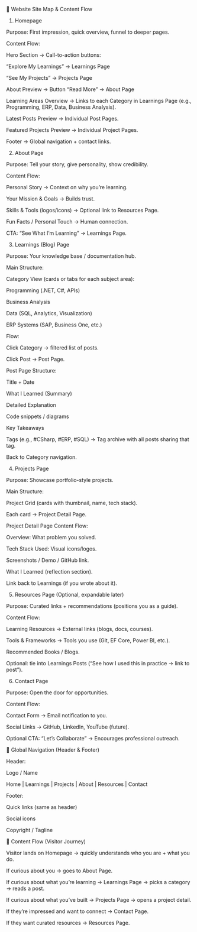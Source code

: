 📌 Website Site Map & Content Flow
1. Homepage

Purpose: First impression, quick overview, funnel to deeper pages.

Content Flow:

Hero Section → Call-to-action buttons:

“Explore My Learnings” → Learnings Page

“See My Projects” → Projects Page

About Preview → Button “Read More” → About Page

Learning Areas Overview → Links to each Category in Learnings Page (e.g., Programming, ERP, Data, Business Analysis).

Latest Posts Preview → Individual Post Pages.

Featured Projects Preview → Individual Project Pages.

Footer → Global navigation + contact links.

2. About Page

Purpose: Tell your story, give personality, show credibility.

Content Flow:

Personal Story → Context on why you’re learning.

Your Mission & Goals → Builds trust.

Skills & Tools (logos/icons) → Optional link to Resources Page.

Fun Facts / Personal Touch → Human connection.

CTA: “See What I’m Learning” → Learnings Page.

3. Learnings (Blog) Page

Purpose: Your knowledge base / documentation hub.

Main Structure:

Category View (cards or tabs for each subject area):

Programming (.NET, C#, APIs)

Business Analysis

Data (SQL, Analytics, Visualization)

ERP Systems (SAP, Business One, etc.)

Flow:

Click Category → filtered list of posts.

Click Post → Post Page.

Post Page Structure:

Title + Date

What I Learned (Summary)

Detailed Explanation

Code snippets / diagrams

Key Takeaways

Tags (e.g., #CSharp, #ERP, #SQL) → Tag archive with all posts sharing that tag.

Back to Category navigation.

4. Projects Page

Purpose: Showcase portfolio-style projects.

Main Structure:

Project Grid (cards with thumbnail, name, tech stack).

Each card → Project Detail Page.

Project Detail Page Content Flow:

Overview: What problem you solved.

Tech Stack Used: Visual icons/logos.

Screenshots / Demo / GitHub link.

What I Learned (reflection section).

Link back to Learnings (if you wrote about it).

5. Resources Page (Optional, expandable later)

Purpose: Curated links + recommendations (positions you as a guide).

Content Flow:

Learning Resources → External links (blogs, docs, courses).

Tools & Frameworks → Tools you use (Git, EF Core, Power BI, etc.).

Recommended Books / Blogs.

Optional: tie into Learnings Posts (“See how I used this in practice → link to post”).

6. Contact Page

Purpose: Open the door for opportunities.

Content Flow:

Contact Form → Email notification to you.

Social Links → GitHub, LinkedIn, YouTube (future).

Optional CTA: “Let’s Collaborate” → Encourages professional outreach.

🔄 Global Navigation (Header & Footer)

Header:

Logo / Name

Home | Learnings | Projects | About | Resources | Contact

Footer:

Quick links (same as header)

Social icons

Copyright / Tagline

🧭 Content Flow (Visitor Journey)

Visitor lands on Homepage → quickly understands who you are + what you do.

If curious about you → goes to About Page.

If curious about what you’re learning → Learnings Page → picks a category → reads a post.

If curious about what you’ve built → Projects Page → opens a project detail.

If they’re impressed and want to connect → Contact Page.

If they want curated resources → Resources Page.